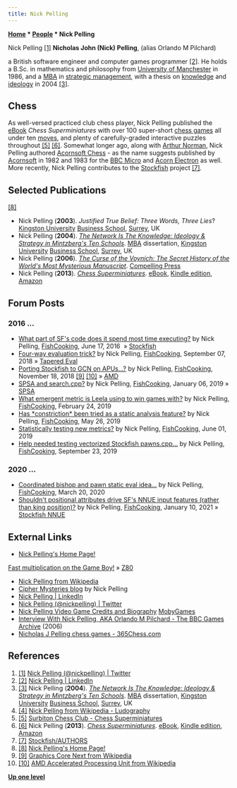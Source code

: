 ```yaml
---
title: Nick Pelling
---
```

**[Home](Home "Home") \* [People](People "People") \* Nick Pelling**



 [](https://twitter.com/nickpelling) Nick Pelling <a id="cite-note-1" href="#cite-ref-1">[1]</a> 
**Nicholas John (Nick) Pelling**, (alias Orlando M Pilchard)  

a British software engineer and computer games programmer <a id="cite-note-2" href="#cite-ref-2">[2]</a>. 
He holds a B.Sc. in mathematics and philosophy from [University of Manchester](University_of_Manchester "University of Manchester") in 1986, and a [MBA](https://en.wikipedia.org/wiki/Master_of_Business_Administration) in [strategic management](https://en.wikipedia.org/wiki/Strategic_management), 
with a thesis on [knowledge](Knowledge "Knowledge") and [ideology](https://en.wikipedia.org/wiki/Ideology) in 2004 <a id="cite-note-3" href="#cite-ref-3">[3]</a>. 



## Chess


As well-versed practiced club chess player, Nick Pelling published the [eBook](https://en.wikipedia.org/wiki/E-book) *Chess Superminiatures* with over 100 super-short [chess games](Chess_Game "Chess Game") all under ten [moves](Move "Move"), and plenty of carefully-graded interactive puzzles throughout 
<a id="cite-note-5" href="#cite-ref-5">[5]</a>
<a id="cite-note-6" href="#cite-ref-6">[6]</a>. 
Somewhat longer ago, along with [Arthur Norman](Arthur_Norman "Arthur Norman"), Nick Pelling authored [Acornsoft Chess](Acornsoft_Chess "Acornsoft Chess") - as the name suggests published by [Acornsoft](https://en.wikipedia.org/wiki/Acornsoft) in 1982 and 1983 for the [BBC Micro](BBC_Micro "BBC Micro") and [Acorn Electron](BBC_Micro#Electron "BBC Micro") as well. More recently, Nick Pelling contributes to the [Stockfish](Stockfish "Stockfish") project <a id="cite-note-7" href="#cite-ref-7">[7]</a>.



## Selected Publications


<a id="cite-note-8" href="#cite-ref-8">[8]</a>



* Nick Pelling (**2003**). *Justified True Belief: Three Words, Three Lies*? [Kingston University](https://en.wikipedia.org/wiki/Kingston_University) [Business School](https://en.wikipedia.org/wiki/Kingston_Business_School), [Surrey](https://en.wikipedia.org/wiki/Surrey), UK
* Nick Pelling (**2004**). *[The Network Is The Knowledge: Ideology & Strategy in Mintzberg's Ten Schools](http://www.nickpelling.com/dissertation/)*. [MBA](https://en.wikipedia.org/wiki/Master_of_Business_Administration) dissertation, [Kingston University](https://en.wikipedia.org/wiki/Kingston_University) [Business School](https://en.wikipedia.org/wiki/Kingston_Business_School), [Surrey](https://en.wikipedia.org/wiki/Surrey), UK
* Nick Pelling (**2006**). *[The Curse of the Voynich: The Secret History of the World's Most Mysterious Manuscript](http://www.compellingpress.com/voynich/index.html)*. [Compelling Press](http://www.compellingpress.com/main/index.html)
* Nick Pelling (**2013**). *[Chess Superminiatures](https://www.amazon.co.uk/Chess-Superminiatures-Nick-Pelling-ebook/dp/B00HEOZ8B6)*. [eBook](https://en.wikipedia.org/wiki/E-book), [Kindle edition](https://en.wikipedia.org/wiki/Amazon_Kindle), [Amazon](https://en.wikipedia.org/wiki/Amazon.com)


## Forum Posts


### 2016 ...


* [What part of SF's code does it spend most time executing?](https://groups.google.com/d/msg/fishcooking/6tJrb4P0ofU/1dX_2p8NAwAJ) by Nick Pelling, [FishCooking](Computer_Chess_Forums "Computer Chess Forums"), June 17, 2016  » [Stockfish](Stockfish "Stockfish")
* [Four-way evaluation trick?](https://groups.google.com/d/msg/fishcooking/6grLq5OEr9g/ERbVn0uDBQAJ) by Nick Pelling, [FishCooking](Computer_Chess_Forums "Computer Chess Forums"), September 07, 2018 » [Tapered Eval](Tapered_Eval "Tapered Eval")
* [Porting Stockfish to GCN on APUs...?](https://groups.google.com/d/msg/fishcooking/svTzAYXesCs/_1smL5wSBwAJ) by Nick Pelling, [FishCooking](Computer_Chess_Forums "Computer Chess Forums"), November 18, 2018 <a id="cite-note-9" href="#cite-ref-9">[9]</a> <a id="cite-note-10" href="#cite-ref-10">[10]</a> » [AMD](AMD "AMD")
* [SPSA and search.cpp?](https://groups.google.com/d/msg/fishcooking/ERsAux5TU6Q/RU2xnF3bDQAJ) by Nick Pelling, [FishCooking](Computer_Chess_Forums "Computer Chess Forums"), January 06, 2019 » [SPSA](SPSA "SPSA")
* [What emergent metric is Leela using to win games with?](https://groups.google.com/d/msg/fishcooking/EtLk7EyB9Vs/hcE7c9ttBgAJ) by Nick Pelling, [FishCooking](Computer_Chess_Forums "Computer Chess Forums"), February 24, 2019
* [Has \*constriction\* been tried as a static analysis feature?](https://groups.google.com/d/msg/fishcooking/pY1ZxSReS8Y/GtV_uyTqBgAJ) by Nick Pelling, [FishCooking](Computer_Chess_Forums "Computer Chess Forums"), May 26, 2019
* [Statistically testing new metrics?](https://groups.google.com/d/msg/fishcooking/JVmwdRzkrvw/xC8XLAKcAwAJ) by Nick Pelling, [FishCooking](Computer_Chess_Forums "Computer Chess Forums"), June 01, 2019
* [Help needed testing vectorized Stockfish pawns.cpp...](https://groups.google.com/d/msg/fishcooking/xGM9K7wd5rM/pmx2MVX-BwAJ) by Nick Pelling, [FishCooking](Computer_Chess_Forums "Computer Chess Forums"), September 23, 2019


### 2020 ...


* [Coordinated bishop and pawn static eval idea...](https://groups.google.com/d/msg/fishcooking/kGGPQPsIKhU/H2vRdD9HBAAJ) by Nick Pelling, [FishCooking](Computer_Chess_Forums "Computer Chess Forums"), March 20, 2020
* [Shouldn't positional attributes drive SF's NNUE input features (rather than king position)?](https://groups.google.com/g/fishcooking/c/cad1MGSdpU4/m/Ury4iBqSBgAJ) by Nick Pelling, [FishCooking](Computer_Chess_Forums "Computer Chess Forums"), January 10, 2021 » [Stockfish NNUE](Stockfish_NNUE "Stockfish NNUE")


## External Links


* [Nick Pelling's Home Page!](http://www.nickpelling.com/)


 [Fast multiplication on the Game Boy!](http://www.nickpelling.com/gameboymultiply.html) » [Z80](Z80 "Z80")
* [Nick Pelling from Wikipedia](https://en.wikipedia.org/wiki/Nick_Pelling)
* [Cipher Mysteries blog](http://ciphermysteries.com/) by Nick Pelling
* [Nick Pelling | LinkedIn](https://www.linkedin.com/in/nick-pelling-2b8384)
* [Nick Pelling (@nickpelling) | Twitter](https://twitter.com/nickpelling)
* [Nick Pelling Video Game Credits and Biography](https://www.mobygames.com/developer/sheet/view/developerId,61858/) [MobyGames](https://en.wikipedia.org/wiki/MobyGames)
* [Interview With Nick Pelling, AKA Orlando M Pilchard - The BBC Games Archive](http://www.beebgames.com/npinterv.php) (2006)
* [Nicholas J Pelling chess games - 365Chess.com](https://www.365chess.com/players/Nicholas_J_Pelling)


## References


1. <a id="cite-ref-1" href="#cite-note-1">[1]</a> [Nick Pelling (@nickpelling) | Twitter](https://twitter.com/nickpelling)
2. <a id="cite-ref-2" href="#cite-note-2">[2]</a> [Nick Pelling | LinkedIn](https://www.linkedin.com/in/nick-pelling-2b8384)
3. <a id="cite-ref-3" href="#cite-note-3">[3]</a> Nick Pelling (**2004**). *[The Network Is The Knowledge: Ideology & Strategy in Mintzberg's Ten Schools](http://www.nickpelling.com/dissertation/)*. [MBA](https://en.wikipedia.org/wiki/Master_of_Business_Administration) dissertation, [Kingston University](https://en.wikipedia.org/wiki/Kingston_University) [Business School](https://en.wikipedia.org/wiki/Kingston_Business_School), [Surrey](https://en.wikipedia.org/wiki/Surrey), UK
4. <a id="cite-ref-4" href="#cite-note-4">[4]</a> [Nick Pelling from Wikipedia - Ludography](https://en.wikipedia.org/wiki/Nick_Pelling#Ludography)
5. <a id="cite-ref-5" href="#cite-note-5">[5]</a> [Surbiton Chess Club - Chess Superminiatures](http://www.surbitonchessclub.co.uk/news_chess_superminiatures.htm)
6. <a id="cite-ref-6" href="#cite-note-6">[6]</a> Nick Pelling (**2013**). *[Chess Superminiatures](https://www.amazon.co.uk/Chess-Superminiatures-Nick-Pelling-ebook/dp/B00HEOZ8B6)*. [eBook](https://en.wikipedia.org/wiki/E-book), [Kindle edition](https://en.wikipedia.org/wiki/Amazon_Kindle), [Amazon](https://en.wikipedia.org/wiki/Amazon.com)
7. <a id="cite-ref-7" href="#cite-note-7">[7]</a> [Stockfish/AUTHORS](https://github.com/official-stockfish/Stockfish/blob/master/AUTHORS)
8. <a id="cite-ref-8" href="#cite-note-8">[8]</a> [Nick Pelling's Home Page!](http://www.nickpelling.com/)
9. <a id="cite-ref-9" href="#cite-note-9">[9]</a> [Graphics Core Next from Wikipedia](https://en.wikipedia.org/wiki/Graphics_Core_Next)
10. <a id="cite-ref-10" href="#cite-note-10">[10]</a> [AMD Accelerated Processing Unit from Wikipedia](https://en.wikipedia.org/wiki/AMD_Accelerated_Processing_Unit)

**[Up one level](People "People")**







 
